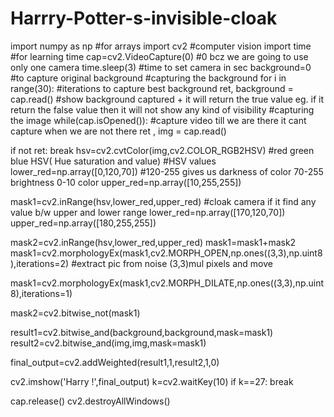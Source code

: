 # Harrry-Potter-s-invisible-cloak

import numpy as np #for arrays
import cv2    #computer vision
import time   #for learning time
cap=cv2.VideoCapture(0)  #0 bcz we are going to use only one camera
time.sleep(3) #time to set camera in sec
background=0  #to capture original background
#capturing the background
for i in range(30):  #iterations to capture best background
    ret, background = cap.read()  #show background captured + it will return the true value eg. if it return the false value then it will not show any kind of visibility
#capturing the image
while(cap.isOpened()): #capture video till we are there it cant capture when we are not there
    ret , img = cap.read()

   if not ret:
    	break
    hsv=cv2.cvtColor(img,cv2.COLOR_RGB2HSV) #red green blue HSV( Hue saturation and value)
    #HSV values
    lower_red=np.array([0,120,70]) #120-255 gives us darkness of color 70-255 brightness 0-10 color 
    upper_red=np.array([10,255,255]) 

   mask1=cv2.inRange(hsv,lower_red,upper_red)
    	#cloak camera if it find any value b/w upper and lower range
    lower_red=np.array([170,120,70])
    upper_red=np.array([180,255,255])

   mask2=cv2.inRange(hsv,lower_red,upper_red)
    mask1=mask1+mask2
    mask1=cv2.morphologyEx(mask1,cv2.MORPH_OPEN,np.ones((3,3),np.uint8),iterations=2) #extract pic from  noise  (3,3)mul  pixels and move

   mask1=cv2.morphologyEx(mask1,cv2.MORPH_DILATE,np.ones((3,3),np.uint8),iterations=1)

   mask2=cv2.bitwise_not(mask1)
    
   result1=cv2.bitwise_and(background,background,mask=mask1)
    result2=cv2.bitwise_and(img,img,mask=mask1)

   final_output=cv2.addWeighted(result1,1,result2,1,0)

   cv2.imshow('Harry !',final_output)
    k=cv2.waitKey(10)
    if k==27:
    	break

cap.release()
cv2.destroyAllWindows()    	
